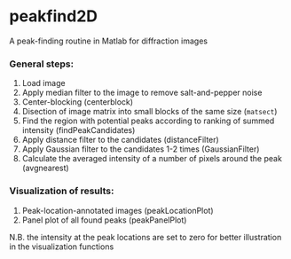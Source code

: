 # peakfind2D
A peak-finding routine in Matlab for diffraction images

### General steps:
1. Load image
2. Apply median filter to the image to remove salt-and-pepper noise
3. Center-blocking (centerblock)
4. Disection of image matrix into small blocks of the same size (`matsect`)
5. Find the region with potential peaks according to ranking of summed intensity (findPeakCandidates)
6. Apply distance filter to the candidates (distanceFilter)
7. Apply Gaussian filter to the candidates 1-2 times (GaussianFilter)
8. Calculate the averaged intensity of a number of pixels around the peak (avgnearest)


### Visualization of results:
1. Peak-location-annotated images (peakLocationPlot)
2. Panel plot of all found peaks (peakPanelPlot)

N.B. the intensity at the peak locations are set to zero for better illustration in the visualization functions
